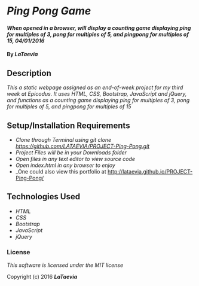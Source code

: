 # _Ping Pong Game_

#### _When opened in a browser, will display a counting game displaying ping for multiples of 3, pong for multiples of 5, and pingpong for multiples of 15, 04/01/2016_

#### By _**LaTaevia**_

## Description

_This a static webpage assigned as an end-of-week project for my third week at Epicodus. It uses HTML, CSS, Bootstrap, JavaScript and jQuery, and functions as a counting game displaying ping for multiples of 3, pong for multiples of 5, and pingpong for multiples of 15_

## Setup/Installation Requirements

* _Clone through Terminal using git clone https://github.com/LATAEVIA/PROJECT-Ping-Pong.git_
* _Project Files will be in your Downloads folder_
* _Open files in any text editor to view source code_
* _Open index.html in any browser to enjoy_
* _One could also view this portfolio at http://lataevia.github.io/PROJECT-Ping-Pong/

## Technologies Used

* _HTML_
* _CSS_
* _Bootstrap_
* _JavaScript_
* _jQuery_

### License

*This software is licensed under the MIT license*

Copyright (c) 2016 **_LaTaevia_**
